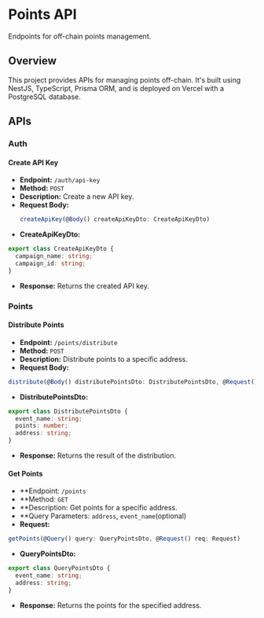 # Points API

Endpoints for off-chain points management.

## Overview

This project provides APIs for managing points off-chain. It's built using NestJS, TypeScript, Prisma ORM, and is deployed on Vercel with a PostgreSQL database.

## APIs

### Auth

#### Create API Key

- **Endpoint:** `/auth/api-key`
- **Method:** `POST`
- **Description:** Create a new API key.
- **Request Body:**
  ```typescript
  createApiKey(@Body() createApiKeyDto: CreateApiKeyDto)
  ```
- **CreateApiKeyDto:**
```typescript
export class CreateApiKeyDto {
  campaign_name: string;
  campaign_id: string;
}
```
- **Response:** Returns the created API key.

### Points

#### Distribute Points

- **Endpoint:** `/points/distribute`
- **Method:** `POST`
- **Description:** Distribute points to a specific address.
- **Request Body:**
```typescript
distribute(@Body() distributePointsDto: DistributePointsDto, @Request() req: Request)
```
- **DistributePointsDto:**
```typescript
export class DistributePointsDto {
  event_name: string;
  points: number;
  address: string;
}
```
- **Response:** Returns the result of the distribution.

#### Get Points

- **Endpoint: `/points`
- **Method: `GET`
- **Description: Get points for a specific address.
- **Query Parameters: `address`, `event_name`(optional)
- **Request:**
```typescript
getPoints(@Query() query: QueryPointsDto, @Request() req: Request)
```
- **QueryPointsDto:**
```typescript
export class QueryPointsDto {
  event_name: string;
  address: string;
}
```
- **Response:** Returns the points for the specified address.
